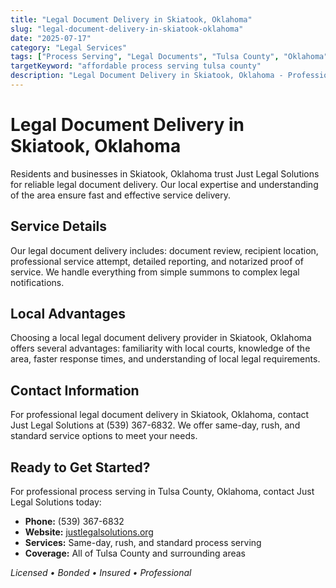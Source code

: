 ```yaml
---
title: "Legal Document Delivery in Skiatook, Oklahoma"
slug: "legal-document-delivery-in-skiatook-oklahoma"
date: "2025-07-17"
category: "Legal Services"
tags: ["Process Serving", "Legal Documents", "Tulsa County", "Oklahoma"]
targetKeyword: "affordable process serving tulsa county"
description: "Legal Document Delivery in Skiatook, Oklahoma - Professional legal document delivery services in Tulsa County, Oklahoma. Licensed, bonded, and insured process servers."
---
```


# Legal Document Delivery in Skiatook, Oklahoma

Residents and businesses in Skiatook, Oklahoma trust Just Legal Solutions for reliable legal document delivery. Our local expertise and understanding of the area ensure fast and effective service delivery.

## Service Details

Our legal document delivery includes: document review, recipient location, professional service attempt, detailed reporting, and notarized proof of service. We handle everything from simple summons to complex legal notifications.

## Local Advantages

Choosing a local legal document delivery provider in Skiatook, Oklahoma offers several advantages: familiarity with local courts, knowledge of the area, faster response times, and understanding of local legal requirements.

## Contact Information

For professional legal document delivery in Skiatook, Oklahoma, contact Just Legal Solutions at (539) 367-6832. We offer same-day, rush, and standard service options to meet your needs.

## Ready to Get Started?

For professional process serving in Tulsa County, Oklahoma, contact Just Legal Solutions today:

- **Phone:** (539) 367-6832
- **Website:** [justlegalsolutions.org](https://justlegalsolutions.org)
- **Services:** Same-day, rush, and standard process serving
- **Coverage:** All of Tulsa County and surrounding areas

*Licensed • Bonded • Insured • Professional*